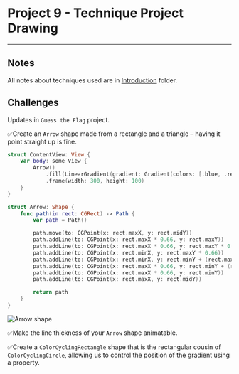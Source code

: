 # Project 9 - Technique Project Drawing

---

## Notes

All notes about techniques used are in [Introduction](https://github.com/Sangsom/100-Days-of-SwiftUI/tree/master/Technique%20Projects/Project9%20-%20Drawing/Introduction) folder.

## Challenges

Updates in `Guess the Flag` project.

✅Create an `Arrow` shape made from a rectangle and a triangle – having it point straight up is fine.

```swift
struct ContentView: View {
    var body: some View {
        Arrow()
            .fill(LinearGradient(gradient: Gradient(colors: [.blue, .red]), startPoint: .leading, endPoint: .trailing))
            .frame(width: 300, height: 100)
    }
}

struct Arrow: Shape {
    func path(in rect: CGRect) -> Path {
        var path = Path()

        path.move(to: CGPoint(x: rect.maxX, y: rect.midY))
        path.addLine(to: CGPoint(x: rect.maxX * 0.66, y: rect.maxY))
        path.addLine(to: CGPoint(x: rect.maxX * 0.66, y: rect.maxY * 0.66))
        path.addLine(to: CGPoint(x: rect.minX, y: rect.maxY * 0.66))
        path.addLine(to: CGPoint(x: rect.minX, y: rect.minY + (rect.maxY * 0.33)))
        path.addLine(to: CGPoint(x: rect.maxX * 0.66, y: rect.minY + (rect.maxY * 0.33)))
        path.addLine(to: CGPoint(x: rect.maxX * 0.66, y: rect.minY))
        path.addLine(to: CGPoint(x: rect.maxX, y: rect.midY))

        return path
    }
}
```

![Arrow shape](https://i.imgur.com/lQFNHunm.png)

✅Make the line thickness of your `Arrow` shape animatable.

✅Create a `ColorCyclingRectangle` shape that is the rectangular cousin of `ColorCyclingCircle`, allowing us to control the position of the gradient using a property.
